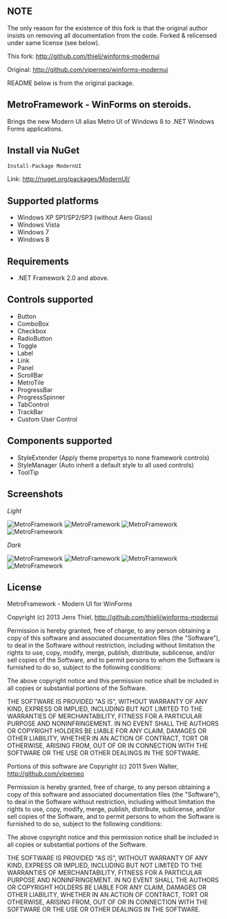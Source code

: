 
NOTE
----

The only reason for the existence of this fork is that the original author insists on removing 
all documentation from the code. Forked & relicensed under same license (see below).

This fork: http://github.com/thielj/winforms-modernui

Original: http://github.com/viperneo/winforms-modernui

README below is from the original package.


MetroFramework - WinForms on steroids.
--------------------------------------

Brings the new Modern UI alias Metro UI of Windows 8 to .NET Windows Forms applications. 

Install via NuGet 
------------------
    Install-Package ModernUI

Link: http://nuget.org/packages/ModernUI/

Supported platforms
-------------------
* Windows XP SP1/SP2/SP3 (without Aero Glass)
* Windows Vista
* Windows 7
* Windows 8

Requirements
------------
* .NET Framework 2.0 and above.

Controls supported
------------------
* Button
* ComboBox
* Checkbox
* RadioButton
* Toggle
* Label
* Link
* Panel
* ScrollBar
* MetroTile
* ProgressBar
* ProgressSpinner
* TabControl
* TrackBar
* Custom User Control

Components supported
------------------
* StyleExtender (Apply theme propertys to none framework controls)
* StyleManager (Auto inherit a default style to all used controls)
* ToolTip

Screenshots
----------
*Light*

![MetroFramework](http://i.imgur.com/8Yk1BiN.png)
![MetroFramework](http://i.imgur.com/qjwRg5z.png)
![MetroFramework](http://i.imgur.com/3S7NPLQ.png)
![MetroFramework](http://i.imgur.com/ULRej3C.png)

*Dark*

![MetroFramework](http://i.imgur.com/EddlvbX.png)
![MetroFramework](http://i.imgur.com/Djnjkti.png)
![MetroFramework](http://i.imgur.com/bI2c6kE.png)
![MetroFramework](http://i.imgur.com/7cxHl1Y.png)

License
-------


MetroFramework - Modern UI for WinForms

Copyright (c) 2013 Jens Thiel, http://github.com/thielj/winforms-modernui

Permission is hereby granted, free of charge, to any person obtaining a copy of 
this software and associated documentation files (the "Software"), to deal in the 
Software without restriction, including without limitation the rights to use, copy, 
modify, merge, publish, distribute, sublicense, and/or sell copies of the Software, 
and to permit persons to whom the Software is furnished to do so, subject to the 
following conditions:

The above copyright notice and this permission notice shall be included in 
all copies or substantial portions of the Software.

THE SOFTWARE IS PROVIDED "AS IS", WITHOUT WARRANTY OF ANY KIND, EXPRESS OR IMPLIED, 
INCLUDING BUT NOT LIMITED TO THE WARRANTIES OF MERCHANTABILITY, FITNESS FOR A 
PARTICULAR PURPOSE AND NONINFRINGEMENT. IN NO EVENT SHALL THE AUTHORS OR COPYRIGHT 
HOLDERS BE LIABLE FOR ANY CLAIM, DAMAGES OR OTHER LIABILITY, WHETHER IN AN ACTION OF 
CONTRACT, TORT OR OTHERWISE, ARISING FROM, OUT OF OR IN CONNECTION WITH THE SOFTWARE 
OR THE USE OR OTHER DEALINGS IN THE SOFTWARE.


Portions of this software are Copyright (c) 2011 Sven Walter, http://github.com/viperneo

Permission is hereby granted, free of charge, to any person obtaining a copy of 
this software and associated documentation files (the "Software"), to deal in the 
Software without restriction, including without limitation the rights to use, copy, 
modify, merge, publish, distribute, sublicense, and/or sell copies of the Software, 
and to permit persons to whom the Software is furnished to do so, subject to the 
following conditions:

The above copyright notice and this permission notice shall be included in 
all copies or substantial portions of the Software.

THE SOFTWARE IS PROVIDED "AS IS", WITHOUT WARRANTY OF ANY KIND, EXPRESS OR IMPLIED, 
INCLUDING BUT NOT LIMITED TO THE WARRANTIES OF MERCHANTABILITY, FITNESS FOR A 
PARTICULAR PURPOSE AND NONINFRINGEMENT. IN NO EVENT SHALL THE AUTHORS OR COPYRIGHT 
HOLDERS BE LIABLE FOR ANY CLAIM, DAMAGES OR OTHER LIABILITY, WHETHER IN AN ACTION OF 
CONTRACT, TORT OR OTHERWISE, ARISING FROM, OUT OF OR IN CONNECTION WITH THE SOFTWARE 
OR THE USE OR OTHER DEALINGS IN THE SOFTWARE.